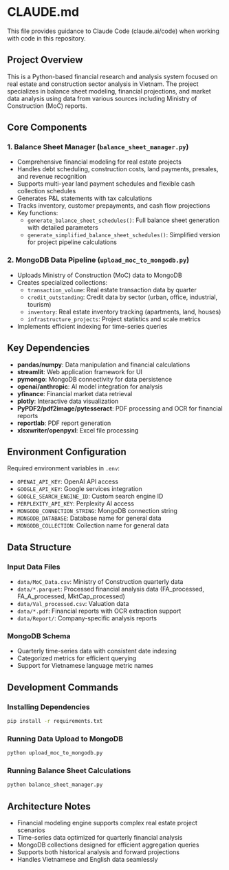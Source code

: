 # CLAUDE.md

This file provides guidance to Claude Code (claude.ai/code) when working with code in this repository.

## Project Overview

This is a Python-based financial research and analysis system focused on real estate and construction sector analysis in Vietnam. The project specializes in balance sheet modeling, financial projections, and market data analysis using data from various sources including Ministry of Construction (MoC) reports.

## Core Components

### 1. Balance Sheet Manager (`balance_sheet_manager.py`)
- Comprehensive financial modeling for real estate projects
- Handles debt scheduling, construction costs, land payments, presales, and revenue recognition
- Supports multi-year land payment schedules and flexible cash collection schedules
- Generates P&L statements with tax calculations
- Tracks inventory, customer prepayments, and cash flow projections
- Key functions:
  - `generate_balance_sheet_schedules()`: Full balance sheet generation with detailed parameters
  - `generate_simplified_balance_sheet_schedules()`: Simplified version for project pipeline calculations

### 2. MongoDB Data Pipeline (`upload_moc_to_mongodb.py`)
- Uploads Ministry of Construction (MoC) data to MongoDB
- Creates specialized collections:
  - `transaction_volume`: Real estate transaction data by quarter
  - `credit_outstanding`: Credit data by sector (urban, office, industrial, tourism)
  - `inventory`: Real estate inventory tracking (apartments, land, houses)
  - `infrastructure_projects`: Project statistics and scale metrics
- Implements efficient indexing for time-series queries

## Key Dependencies

- **pandas/numpy**: Data manipulation and financial calculations
- **streamlit**: Web application framework for UI
- **pymongo**: MongoDB connectivity for data persistence
- **openai/anthropic**: AI model integration for analysis
- **yfinance**: Financial market data retrieval
- **plotly**: Interactive data visualization
- **PyPDF2/pdf2image/pytesseract**: PDF processing and OCR for financial reports
- **reportlab**: PDF report generation
- **xlsxwriter/openpyxl**: Excel file processing

## Environment Configuration

Required environment variables in `.env`:
- `OPENAI_API_KEY`: OpenAI API access
- `GOOGLE_API_KEY`: Google services integration
- `GOOGLE_SEARCH_ENGINE_ID`: Custom search engine ID
- `PERPLEXITY_API_KEY`: Perplexity AI access
- `MONGODB_CONNECTION_STRING`: MongoDB connection string
- `MONGODB_DATABASE`: Database name for general data
- `MONGODB_COLLECTION`: Collection name for general data

## Data Structure

### Input Data Files
- `data/MoC_Data.csv`: Ministry of Construction quarterly data
- `data/*.parquet`: Processed financial analysis data (FA_processed, FA_A_processed, MktCap_processed)
- `data/Val_processed.csv`: Valuation data
- `data/*.pdf`: Financial reports with OCR extraction support
- `data/Report/`: Company-specific analysis reports

### MongoDB Schema
- Quarterly time-series data with consistent date indexing
- Categorized metrics for efficient querying
- Support for Vietnamese language metric names

## Development Commands

### Installing Dependencies
```bash
pip install -r requirements.txt
```

### Running Data Upload to MongoDB
```bash
python upload_moc_to_mongodb.py
```

### Running Balance Sheet Calculations
```bash
python balance_sheet_manager.py
```

## Architecture Notes

- Financial modeling engine supports complex real estate project scenarios
- Time-series data optimized for quarterly financial analysis
- MongoDB collections designed for efficient aggregation queries
- Supports both historical analysis and forward projections
- Handles Vietnamese and English data seamlessly